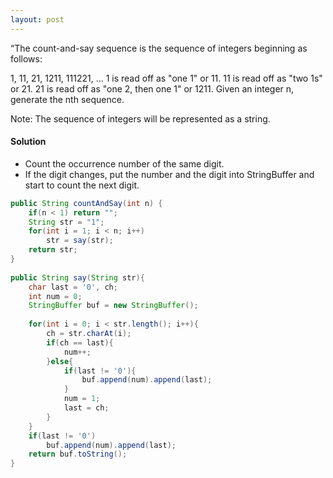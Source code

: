```yaml
---
layout: post
---
```


“The count-and-say sequence is the sequence of integers beginning as follows:

1, 11, 21, 1211, 111221, ...
1 is read off as "one 1" or 11.
11 is read off as "two 1s" or 21.
21 is read off as "one 2, then one 1" or 1211.
Given an integer n, generate the nth sequence.

Note: The sequence of integers will be represented as a string.

#### Solution

- Count the occurrence number of the same digit.
- If the digit changes, put the number and the digit into StringBuffer and start to count the next digit.

```java
public String countAndSay(int n) {
    if(n < 1) return "";
    String str = "1";
    for(int i = 1; i < n; i++)
        str = say(str);
    return str;
}   
    
public String say(String str){
    char last = '0', ch;
    int num = 0;
    StringBuffer buf = new StringBuffer();
    
    for(int i = 0; i < str.length(); i++){
        ch = str.charAt(i);
        if(ch == last){
            num++;
        }else{
            if(last != '0'){
                buf.append(num).append(last);
            }
            num = 1;
            last = ch;
        }
    }
    if(last != '0')
        buf.append(num).append(last);
    return buf.toString();
}
```
